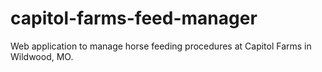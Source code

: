 # capitol-farms-feed-manager

Web application to manage horse feeding procedures at Capitol Farms in Wildwood, MO.
